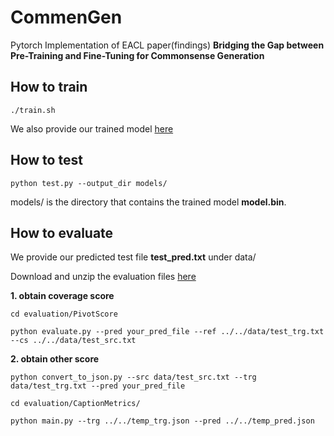 # CommenGen
Pytorch Implementation of EACL paper(findings) **Bridging the Gap between Pre-Training and Fine-Tuning  for Commonsense Generation**

## How to train
 `./train.sh`
 
 We also provide our trained model [here](https://drive.google.com/drive/folders/1SHHNpg4bsFYOoPeQ-sB46XOjfV-_Siba?usp=sharing)
 
## How to test

`python test.py --output_dir models/`

models/ is the directory that contains the trained model **model.bin**.

## How to evaluate 
We provide our predicted test file **test_pred.txt** under data/

Download and unzip the evaluation files [here](https://drive.google.com/drive/folders/1SHHNpg4bsFYOoPeQ-sB46XOjfV-_Siba?usp=sharing)

**1. obtain coverage score**

`cd evaluation/PivotScore`

`python evaluate.py --pred your_pred_file --ref ../../data/test_trg.txt --cs ../../data/test_src.txt`

**2. obtain other score**

`python convert_to_json.py --src data/test_src.txt --trg data/test_trg.txt --pred your_pred_file`

`cd evaluation/CaptionMetrics/` 

`python main.py --trg ../../temp_trg.json --pred ../../temp_pred.json`
